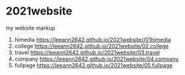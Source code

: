 # 2021website
my website markup
1. himedia https://leeann2642.github.io/2021website//01himedia
2. college https://leeann2642.github.io/2021website/02.college
3. travel https://leeann2642.github.io/2021website/03.travel
4. company https://leeann2642.github.io/2021website/04.company
5. fullpage https://leeann2642.github.io/2021website/05.fullpage
